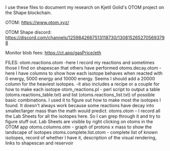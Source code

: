 I use these files to document my research on Kjetil Golid's OTOM project on the Shape blockchain.

OTOM: https://www.otom.xyz/

OTOM Shape discord: https://discord.com/channels/1259842667513118730/1308152652705693798

Monitor blob fees: https://ct.app/gasPrice/eth

FILES:
otom.reactions.otom -here I record my reactions and sometimes those I find on shapescan that others have performed
otoms.decay.otom -here I have columns to show how each isotope behaves when reacted with 0 energy, 5000 energy and 10000 energy. Seems I should add a 20000 column for the heaviest isotopes.
                  -it also includes a recipe or a couple for how to make each isotope
otom_reactions.pl - perl script to output a table (otoms.reactions_table.txt) and list (otoms.reactions_list.txt) of possible basic combinations. I used it to figure out how to make most the isotopes I found. It doesn't always work because some reactions have decay into smaller/larger mass than the math would predict.
otoms.otom - I record all the Lab Sheets for all the isotopes here. So I can grep through it and try to figure stuff out. Lab Sheets are visible by right clicking on otoms in the OTOM app
otoms.columns.otm - graph of protons x mass to show the landscape of isotopes
otoms.complete.list.otom - complete list of known isotopes, record of whether I have it, description of the visual rendering, links to shapescan and reservoir
